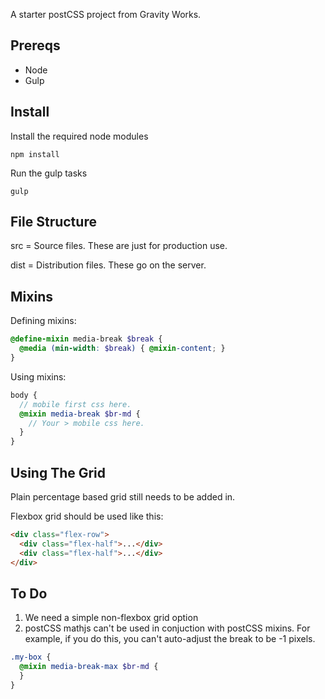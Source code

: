 A starter postCSS project from Gravity Works.

## Prereqs
* Node
* Gulp

## Install

Install the required node modules
```
npm install
```

Run the gulp tasks
```
gulp
```

## File Structure

src = Source files. These are just for production use.

dist = Distribution files. These go on the server.

## Mixins

Defining mixins:
```scss
@define-mixin media-break $break {
  @media (min-width: $break) { @mixin-content; }
}
```

Using mixins:
```scss
body {
  // mobile first css here.
  @mixin media-break $br-md {
    // Your > mobile css here.
  }
}
```

## Using The Grid
Plain percentage based grid still needs to be added in.

Flexbox grid should be used like this:
```html
<div class="flex-row">
  <div class="flex-half">...</div>
  <div class="flex-half">...</div>
</div>
```

## To Do
1. We need a simple non-flexbox grid option
2. postCSS mathjs can't be used in conjuction with postCSS mixins. For example, if you do this, you can't auto-adjust the break to be -1 pixels.
```scss
.my-box {
  @mixin media-break-max $br-md {
  }
}
```
